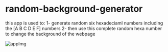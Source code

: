 # random-background-generator
this app is used to:
1- generate random six hexadeciaml numbers including the [A B C D E F] numbers
2- then use this complete random hexa number to change the background of the webpage


![appImg](https://github.com/user-attachments/assets/1ede513e-0250-4d88-8564-128238ce97d7)
